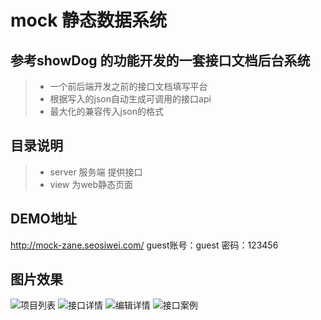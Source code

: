 # mock 静态数据系统

## 参考showDog 的功能开发的一套接口文档后台系统

>  * 一个前后端开发之前的接口文档填写平台
>  * 根据写入的json自动生成可调用的接口api
>  * 最大化的兼容传入json的格式

## 目录说明

>  * server 服务端 提供接口
>  * view   为web静态页面

## DEMO地址
http://mock-zane.seosiwei.com/  guest账号：guest 密码：123456


## 图片效果
![项目列表](https://gitee.com/uploads/images/2017/1013/175827_5feb83e1_818875.png "在这里输入图片标题")
![接口详情](https://gitee.com/uploads/images/2017/1013/175832_9911d348_818875.png "在这里输入图片标题")
![编辑详情](https://gitee.com/uploads/images/2017/1013/175837_8d0fc424_818875.png "在这里输入图片标题")
![接口案例](https://gitee.com/uploads/images/2017/1013/175843_5267e142_818875.png "在这里输入图片标题")





